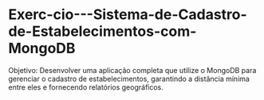 # Exerc-cio---Sistema-de-Cadastro-de-Estabelecimentos-com-MongoDB
Objetivo: Desenvolver uma aplicação completa que utilize o MongoDB para gerenciar o cadastro de estabelecimentos, garantindo a distância mínima entre eles e fornecendo relatórios geográficos.
